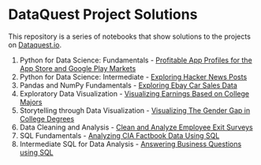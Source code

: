 # DataQuest Project Solutions
This repository is a series of notebooks that show solutions to the projects on [Dataquest.io](https://www.dataquest.io).

1. Python for Data Science: Fundamentals - [Profitable App Profiles for the App Store and Google Play Markets](https://github.com/doyinsolamiolaoye/DataQuest_Projects/blob/master/Profitable%20App%20Profiles%20for%20the%20App%20Store%20and%20Google%20Play%20Markets.ipynb)
2. Python for Data Science: Intermediate - [Exploring Hacker News Posts](https://github.com/doyinsolamiolaoye/DataQuest_Projects/blob/master/Exploring%20Hacker%20News%20Posts.ipynb)
3. Pandas and NumPy Fundamentals - [Exploring Ebay Car Sales Data](https://github.com/doyinsolamiolaoye/DataQuest_Projects/blob/master/Exploring%20Ebay%20Car%20Sales%20Data.ipynb)
4. Exploratory Data Visualization - [Visualizing Earnings Based on College Majors](https://github.com/doyinsolamiolaoye/DataQuest_Projects/commit/95aae2b7ea8087cc4ce5cf8c1c93e3263380cea9)
5. Storytelling through Data Visualization - [Visualizing The Gender Gap in College Degrees](https://github.com/doyinsolamiolaoye/DataQuest_Projects/blob/master/Visualizing%20The%20Gender%20Gap%20in%20College%20Degrees.ipynb)
6. Data Cleaning and Analysis - [Clean and Analyze Employee Exit Surveys](https://github.com/doyinsolamiolaoye/DataQuest_Projects/blob/master/Clean%20and%20Analyze%20Employee%20Exit%20Surveys.ipynb)
7. SQL Fundamentals - [Analyzing CIA Factbook Data Using SQL](https://github.com/doyinsolamiolaoye/DataQuest_Projects/blob/master/Analyzing%20CIA%20Factbook%20Data%20Using%20SQL.ipynb)
8. Intermediate SQL for Data Analysis - [Answering Business Questions using SQL]()
